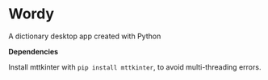 # Wordy
A dictionary desktop app created with Python

**Dependencies**

Install mttkinter with `pip install mttkinter`, to avoid multi-threading errors.
